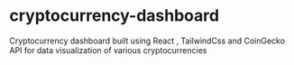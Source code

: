 # cryptocurrency-dashboard
 Cryptocurrency dashboard built using React , TailwindCss and CoinGecko API for data visualization of various cryptocurrencies 
